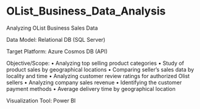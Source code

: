# OList_Business_Data_Analysis
Analyzing OList Business Sales Data


Data Model: Relational DB (SQL Server) 

Target Platform: Azure Cosmos DB (API) 

Objective/Scope:
• Analyzing top selling product categories
• Study of product sales by geographical locations
• Comparing seller’s sales data by locality and time
• Analyzing customer review ratings for authorized Olist sellers
• Analyzing company sales revenue
• Identifying the customer payment methods
• Average delivery time by geographical location


Visualization Tool: Power BI
